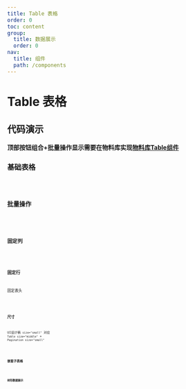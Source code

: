 ```yaml
---
title: Table 表格
order: 0
toc: content
group:
  title: 数据展示
  order: 0
nav:
  title: 组件
  path: /components
---
```


# Table 表格

## 代码演示

**顶部按钮组合+批量操作显示需要在物料库实现[物料库Table组件](https://frontend.sensoro.com/material/components/data-display/table)**

### 基础表格

<code src="./demos/basic.tsx" />

### 批量操作

<code src="./demos/batch.tsx" />

### 固定列

<code src="./demos/fixed-column.tsx" />

### 固定行

固定表头

<code src="./demos/fixed-row.tsx" />

### 尺寸

UI设计稿 `size="small"` 对应 `Table size="middle"` + `Pagination size="small"`

<code src="./demos/size.tsx" />

### 嵌套子表格

<code src="./demos/sub-table.tsx" />

### 树形数据展示

<code src="./demos/tree.tsx" />


